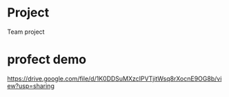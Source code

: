 # Project
Team project

# profect demo
https://drive.google.com/file/d/1K0DDSuMXzcIPVTjitWsq8rXocnE9OG8b/view?usp=sharing
